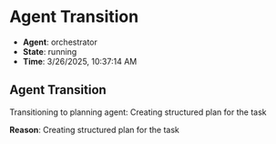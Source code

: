 # Agent Transition

- **Agent**: orchestrator
- **State**: running
- **Time**: 3/26/2025, 10:37:14 AM

## Agent Transition

Transitioning to planning agent: Creating structured plan for the task

**Reason**: Creating structured plan for the task

